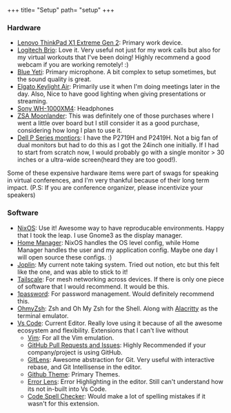 +++
title= "Setup"
path= "setup"
+++

### Hardware

- [Lenovo ThinkPad X1 Extreme Gen 2](https://www.lenovo.com/in/en/laptops/thinkpad/thinkpad-x1/X1-Extreme-Gen-2/p/22TP2TXX1E2): Primary work device.
- [Logitech Brio](https://www.logitech.com/en-in/products/webcams/brio-4k-hdr-webcam.960-001105.html): Love it. Very useful not just for my work calls but also for my virtual workouts that I've been doing! Highly recommend a good webcam if you are working remotely! :)
- [Blue Yeti](https://www.blueyeti.com/): Primary microphone. A bit complex to setup sometimes, but the sound quality is great.
- [Elgato Keylight Air](https://www.elgato.com/en/key-light-air): Primarily use it when I'm doing meetings later in the day. Also, Nice to have good lighting when giving presentations or streaming.
- [Sony WH-1000XM4](https://www.sony.com/us/en/wireless-headphones/wh-1000xm4/p/WH1000XM4): Headphones
- [ZSA Moonlander](https://www.zsa.com/moonlander/): This was definitely one of those purchases where I went a little over board but I still consider it as a good purchase, considering how long I plan to use it.
- [Dell P Series montiors](https://www.delltechnologies.com/en-in/monitors-for-work/p-series-monitors.htm): I have the P2719H and P2419H. Not a big fan of dual monitors but had to do this as I got the 24inch one initially. If I had to start from scratch now, I would probably go with a single monitor > 30 inches or a ultra-wide screen(heard they are too good!).

Some of these expensive hardware items were part of swags for speaking in virtual conferences, and I'm very thankful because of their long term impact. (P.S: If you are conference organizer, please incentivize your speakers)

### Software

- [NixOS](https://nixos.org/): Use it! Awesome way to have reproducable environments. Happy that I took the leap. I use Gnome3 as the display manager.
- [Home Manager](https://github.com/nix-community/home-manager): NixOS handles the OS level config, while Home Manager handles the user and my application config. Maybe one day I will open source these configs. :)
- [Joplin](https://joplinapp.org/): My current note taking system. Tried out notion, etc but this felt like the one, and was able to stick to it!
- [Tailscale](https://tailscale.com/): For mesh networking across devices. If there is only one piece of software that I would recommend. It would be this.
- [1password](https://1password.com/): For password management. Would definitely recommend this.
- [OhmyZsh](https://ohmyz.sh/): Zsh and Oh My Zsh for the Shell. Along with [Alacritty](https://github.com/jwilm/alacritty) as the terminal emulator.
- [Vs Code](https://code.visualstudio.com/): Current Editor. Really love using it because of all the awesome ecosystem and flexibility. Extensions that I can't live without
    - [Vim](https://marketplace.visualstudio.com/items?itemName=vscodevim.vim): For all the Vim emulation.
    - [GitHub Pull Requests and Issues](https://marketplace.visualstudio.com/items?itemName=GitHub.vscode-pull-request-github): Highly Recommended if your company/project is using GitHub.
    - [GitLens](https://marketplace.visualstudio.com/items?itemName=eamodio.gitlens): Awesome abstraction for Git. Very useful with interactive rebase, and Git Intellisense in the editor.
    - [Github Theme](https://marketplace.visualstudio.com/items?itemName=ms-vscode.github): Primary Themes.
    - [Error Lens](https://marketplace.visualstudio.com/items?itemName=usernamehw.errorlens): Error Highlighting in the editor. Still can't understand how its not in-built into Vs Code.
    - [Code Spell Checker](https://marketplace.visualstudio.com/items?itemName=streetsidesoftware.code-spell-checker): Would make a lot of spelling mistakes if it wasn't for this extension. 
